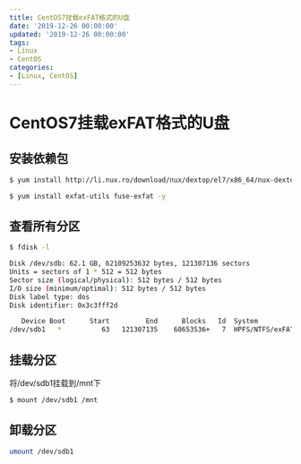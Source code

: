 ```yaml
---
title: CentOS7挂载exFAT格式的U盘
date: '2019-12-26 00:00:00'
updated: '2019-12-26 00:00:00'
tags:
- Linux
- CentOS
categories:
- [Linux, CentOS]
---
```

# CentOS7挂载exFAT格式的U盘

## 安装依赖包

```bash
$ yum install http://li.nux.ro/download/nux/dextop/el7/x86_64/nux-dextop-release-0-5.el7.nux.noarch.rpm -y
```

```bash
$ yum install exfat-utils fuse-exfat -y
```

## 查看所有分区

```bash
$ fdisk -l

Disk /dev/sdb: 62.1 GB, 62109253632 bytes, 121307136 sectors
Units = sectors of 1 * 512 = 512 bytes
Sector size (logical/physical): 512 bytes / 512 bytes
I/O size (minimum/optimal): 512 bytes / 512 bytes
Disk label type: dos
Disk identifier: 0x3c3fff2d

   Device Boot      Start         End      Blocks   Id  System
/dev/sdb1   *          63   121307135    60653536+   7  HPFS/NTFS/exFAT
```

## 挂载分区

将/dev/sdb1挂载到/mnt下
```bash
$ mount /dev/sdb1 /mnt
```

## 卸载分区

```bash
umount /dev/sdb1
```

